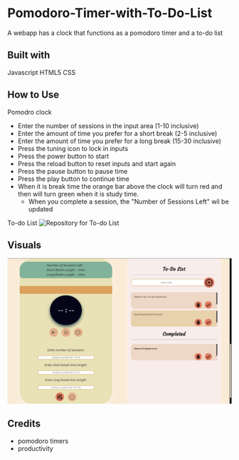# Pomodoro-Timer-with-To-Do-List
A webapp has a clock that functions as a pomodoro timer and a to-do list

## Built with
Javascript
HTML5
CSS

## How to Use
Pomodro clock
- Enter the number of sessions in the input area (1-10 inclusive)
- Enter the amount of time you prefer for a short break (2-5 inclusive)
- Enter the amount of time you prefer for a long break (15-30 inclusive)
- Press the tuning icon to lock in inputs
- Press the power button to start
- Press the reload button to reset inputs and start again
- Press the pause button to pause time
- Press the play button to continue time
- When it is break time the orange bar above the clock will turn red and then will turn green when it is study time.
  - When you complete a session, the "Number of Sessions Left" wil be updated
  
 To-do List
 ![Repository for To-do List](https://github.com/xvxvdee/Todo-List)
 
## Visuals
![Pomodoro and list visuals](https://github.com/xvxvdee/Pomodoro-Timer-with-To-Do-List/blob/master/pomodoroi.jpg)


## Credits
- pomodoro timers
- productivity
